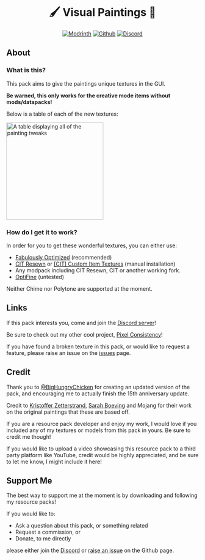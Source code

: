 <center>
  <h1>🖌️ Visual Paintings 🎨</h1>
  <a href="https://modrinth.com/resourcepack/visual-paintings" target="_blank"><img src="https://github.com/Thanos1716/pixel-consistency/wiki/images/modrinth_vector.svg" alt="Modrinth"></a>
  <a href="https://github.com/Thanos1716/visual-paintings" target="_blank"><img src="https://github.com/Thanos1716/pixel-consistency/wiki/images/github_vector.svg" alt="Github"></a>
  <a href="https://discord.gg/x8n6RmP78V" target="_blank"><img src="https://github.com/Thanos1716/pixel-consistency/wiki/images/discord-singular_vector.svg" alt="Discord"></a>
</center>

## About

### What is this?

This pack aims to give the paintings unique textures in the GUI.

<strong>Be warned, this only works for the creative mode items without mods/datapacks!</strong>

Below is a table of each of the new textures:

<picture>
  <source media="(min-width:1172px)" width="762px" srcset="https://cdn.modrinth.com/data/1idgZN2z/images/27f65f0ba5ef4857c0c91bbbe610b2fc454d01a2.png">
  <source media="(min-width:606px)" width="508px" srcset="https://cdn.modrinth.com/data/1idgZN2z/images/e3c914f95596d1d9dd7ad4ae485b92064f31980f.png">
  <img src="https://cdn.modrinth.com/data/1idgZN2z/images/547d7245cfb6867401c50aec827785e3f681ff3b.png" alt="A table displaying all of the painting tweaks" style="width:254px;">
</picture>

### How do I get it to work?

In order for you to get these wonderful textures, you can either use:

- [Fabulously Optimized](https://download.fo) (recommended)
- [CIT Resewn](https://modrinth.com/mod/cit-resewn) or [[CIT] Custom Item Textures](https://modrinth.com/mod/cit) (manual installation)
- Any modpack including CIT Resewn, CIT or another working fork.
- [OptiFine](https://optifine.net/downloads) (untested)

Neither Chime nor Polytone are supported at the moment.

## Links

If this pack interests you, come and join the [Discord server](https://discord.gg/x8n6RmP78V)!

Be sure to check out my other cool project, [Pixel Consistency](https://modrinth.com/resourcepack/pixel-consistency)!

If you have found a broken texture in this pack, or would like to request a feature, please raise an issue on the [issues](https://github.com/Thanos1716/visual-paintings/issues) page.

## Credit

Thank you to [@BigHungryChicken](https://modrinth.com/user/BigHungryChicken) for creating an updated version of the pack, and encouraging me to actually finish the 15th anniversary update.

Credit to [Kristoffer Zetterstrand](https://zetterstrand.com/), [Sarah Boeving](https://sarahboeving.squarespace.com/) and Mojang for their work on the original paintings that these are based off.

If you are a resource pack developer and enjoy my work, I would love if you included any of my textures or models from this pack in yours. Be sure to credit me though!

If you would like to upload a video showcasing this resource pack to a third party platform like YouTube, credit would be highly appreciated, and be sure to let me know, I might include it here!

## Support Me

The best way to support me at the moment is by downloading and following my resource packs!

If you would like to:

 - Ask a question about this pack, or something related
 - Request a commission, or
 - Donate, to me directly

please either join the [Discord](https://discord.gg/x8n6RmP78V) or [raise an issue](https://github.com/Thanos1716/visual-paintings/issues) on the Github page.

